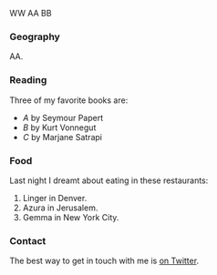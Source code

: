 WW AA BB

### Geography

AA.

### Reading

Three of my favorite books are:

- *A* by Seymour Papert
- *B* by Kurt Vonnegut
- *C* by Marjane Satrapi

### Food

Last night I dreamt about eating in these restaurants:

1. Linger in Denver.
2. Azura in Jerusalem.
3. Gemma in New York City.

### Contact

The best way to get in touch with me is [on Twitter](https://twitter.com/dddsssa).
